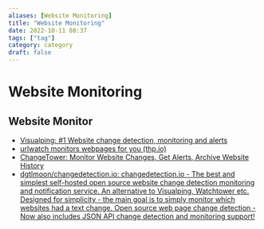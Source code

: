 ```yaml
---
aliases: [Website Monitoring]
title: "Website Monitoring"
date: 2022-10-11 08:37
tags: ["tag"]
category: category
draft: false
---
```


# Website Monitoring

## Website Monitor
- [Visualping: #1 Website change detection, monitoring and alerts](https://visualping.io/)
- [urlwatch monitors webpages for you (thp.io)](https://thp.io/2008/urlwatch/)
- [ChangeTower: Monitor Website Changes, Get Alerts, Archive Website History](https://changetower.com/)
- [dgtlmoon/changedetection.io: changedetection.io - The best and simplest self-hosted open source website change detection monitoring and notification service. An alternative to Visualping, Watchtower etc. Designed for simplicity - the main goal is to simply monitor which websites had a text change. Open source web page change detection - Now also includes JSON API change detection and monitoring support!](https://github.com/dgtlmoon/changedetection.io)